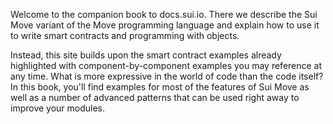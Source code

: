 Welcome to the companion book to docs.sui.io. There we describe the Sui Move variant of the Move programming language and explain how to use it to write smart contracts and programming with objects.

Instead, this site builds upon the smart contract examples already highlighted with component-by-component examples you may reference at any time. What is more expressive in the world of code than the code itself? In this book, you'll find examples for most of the features of Sui Move as well as a number of advanced patterns that can be used right away to improve your modules.
